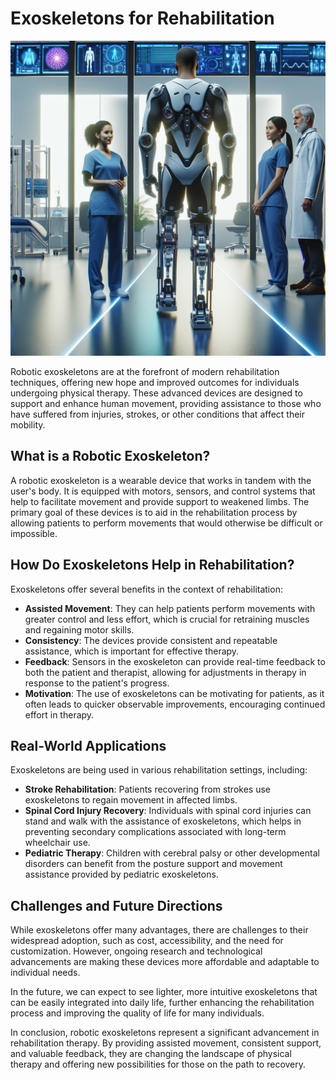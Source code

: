# Exoskeletons for Rehabilitation

![Robotic exoskeleton in a rehabilitation center](https://raw.githubusercontent.com/Kanakjr/100-days-of-AI-Writing/main/images/Exoskeletons-for-Rehabilitation.png)

Robotic exoskeletons are at the forefront of modern rehabilitation techniques, offering new hope and improved outcomes for individuals undergoing physical therapy. These advanced devices are designed to support and enhance human movement, providing assistance to those who have suffered from injuries, strokes, or other conditions that affect their mobility.

## What is a Robotic Exoskeleton?

A robotic exoskeleton is a wearable device that works in tandem with the user's body. It is equipped with motors, sensors, and control systems that help to facilitate movement and provide support to weakened limbs. The primary goal of these devices is to aid in the rehabilitation process by allowing patients to perform movements that would otherwise be difficult or impossible.

## How Do Exoskeletons Help in Rehabilitation?

Exoskeletons offer several benefits in the context of rehabilitation:

- **Assisted Movement**: They can help patients perform movements with greater control and less effort, which is crucial for retraining muscles and regaining motor skills.
- **Consistency**: The devices provide consistent and repeatable assistance, which is important for effective therapy.
- **Feedback**: Sensors in the exoskeleton can provide real-time feedback to both the patient and therapist, allowing for adjustments in therapy in response to the patient's progress.
- **Motivation**: The use of exoskeletons can be motivating for patients, as it often leads to quicker observable improvements, encouraging continued effort in therapy.

## Real-World Applications

Exoskeletons are being used in various rehabilitation settings, including:

- **Stroke Rehabilitation**: Patients recovering from strokes use exoskeletons to regain movement in affected limbs.
- **Spinal Cord Injury Recovery**: Individuals with spinal cord injuries can stand and walk with the assistance of exoskeletons, which helps in preventing secondary complications associated with long-term wheelchair use.
- **Pediatric Therapy**: Children with cerebral palsy or other developmental disorders can benefit from the posture support and movement assistance provided by pediatric exoskeletons.

## Challenges and Future Directions

While exoskeletons offer many advantages, there are challenges to their widespread adoption, such as cost, accessibility, and the need for customization. However, ongoing research and technological advancements are making these devices more affordable and adaptable to individual needs.

In the future, we can expect to see lighter, more intuitive exoskeletons that can be easily integrated into daily life, further enhancing the rehabilitation process and improving the quality of life for many individuals.

In conclusion, robotic exoskeletons represent a significant advancement in rehabilitation therapy. By providing assisted movement, consistent support, and valuable feedback, they are changing the landscape of physical therapy and offering new possibilities for those on the path to recovery.